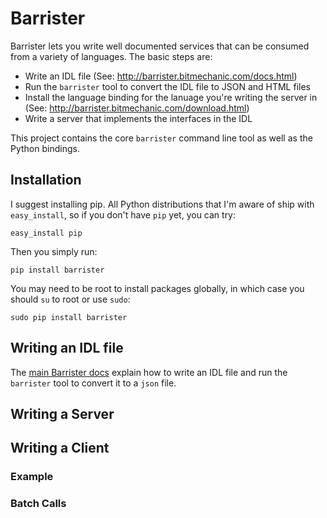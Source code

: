 # Barrister

Barrister lets you write well documented services that can be consumed from a variety of languages.  The
basic steps are:

* Write an IDL file (See: http://barrister.bitmechanic.com/docs.html)
* Run the `barrister` tool to convert the IDL file to JSON and HTML files
* Install the language binding for the lanuage you're writing the server in 
  (See: http://barrister.bitmechanic.com/download.html)
* Write a server that implements the interfaces in the IDL

This project contains the core `barrister` command line tool as well as the Python bindings.

## Installation

I suggest installing pip.  All Python distributions that I'm aware of ship with `easy_install`, so if 
you don't have `pip` yet, you can try:

    easy_install pip
    
Then you simply run:

    pip install barrister
    
You may need to be root to install packages globally, in which case you should `su` to root or use `sudo`:

    sudo pip install barrister
    
## Writing an IDL file

The [main Barrister docs](http://barrister.bitmechanic.com/docs.html) explain how to write an IDL file and
run the `barrister` tool to convert it to a `json` file.

## Writing a Server

## Writing a Client

### Example

### Batch Calls



